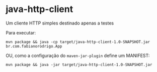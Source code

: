 # java-http-client
Um cliente HTTP simples destinado apenas a testes


Para executar:

```shell
mvn package && java -cp target/java-http-client-1.0-SNAPSHOT.jar br.com.fabianorodrigo.App 
```

OU, como a configuração do `maven-jar-plugin` define um MANIFEST:

```shell
mvn package && java -jar target/java-http-client-1.0-SNAPSHOT.jar
```
